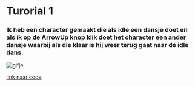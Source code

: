 # Turorial 1

### Ik heb een character gemaakt die als idle een dansje doet en als ik op de ArrowUp knop klik doet het character een ander dansje waarbij als die klaar is hij weer terug gaat naar de idle dans.
![gifje](gif/Breakdance.gif)

[link naar code](Tutorial_1/Assets/scripts/Animatie.cs)